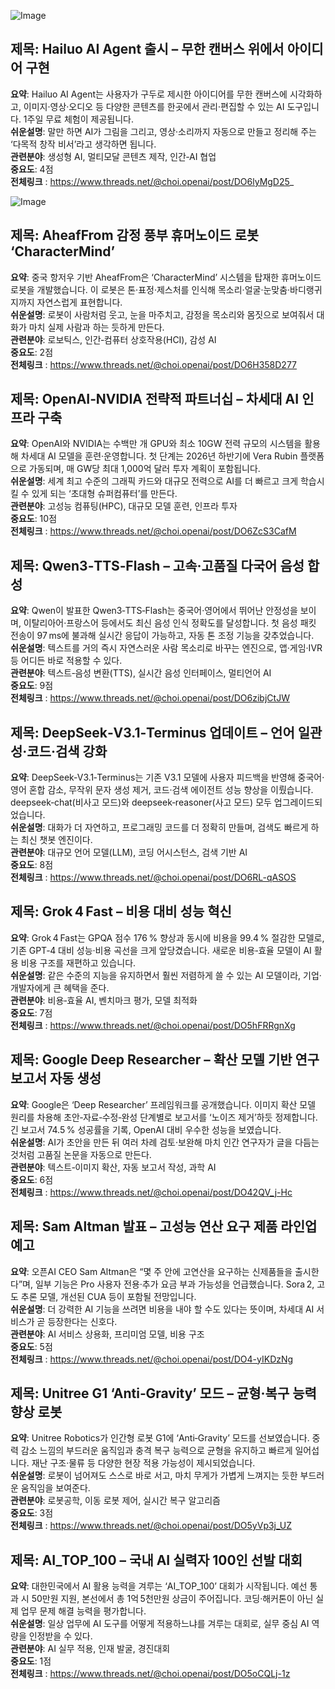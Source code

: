![Image](https://scontent-iad3-2.cdninstagram.com/v/t51.71878-15/551836723_828397109541995_6564297306737331243_n.jpg?stp=dst-jpg_e35_tt6&_nc_cat=100&ccb=1-7&_nc_sid=18de74&_nc_ohc=i5YlJXd6P-AQ7kNvwGTdCDL&_nc_oc=AdlI_eEpX4mQvdC_oz4jKH2SQlZh1GZolIhFFCGK3j-aLtxPCh8YScR97MEnKH3MpYA&_nc_zt=23&_nc_ht=scontent-iad3-2.cdninstagram.com&edm=ACx9VUEEAAAA&_nc_gid=ZOmA-pd7cOSu9DSH6rrVNg&oh=00_AfYXUFAHEo0cHQVpq3fLSXNf1CcHia8OZcJHEGaWfAj7RA&oe=68D78712)

## 제목: Hailuo AI Agent 출시 – 무한 캔버스 위에서 아이디어 구현
**요약**: Hailuo AI Agent는 사용자가 구두로 제시한 아이디어를 무한 캔버스에 시각화하고, 이미지·영상·오디오 등 다양한 콘텐츠를 한곳에서 관리·편집할 수 있는 AI 도구입니다. 1주일 무료 체험이 제공됩니다.  
**쉬운설명**: 말만 하면 AI가 그림을 그리고, 영상·소리까지 자동으로 만들고 정리해 주는 ‘다목적 창작 비서’라고 생각하면 됩니다.  
**관련분야**: 생성형 AI, 멀티모달 콘텐츠 제작, 인간‑AI 협업  
**중요도**: 4점  
**전체링크** : https://www.threads.net/@choi.openai/post/DO6lyMgD25_

![Image](https://scontent-iad3-2.cdninstagram.com/v/t51.71878-15/553349107_1125310255716446_8308218144818489700_n.jpg?stp=dst-jpg_e35_tt6&_nc_cat=100&ccb=1-7&_nc_sid=18de74&_nc_ohc=lfm1zzwSMBMQ7kNvwHV1EO6&_nc_oc=Adlzd9TIjG9RM5C3lq2T35xb9nCIwADu6mdelWuWBLZj9pDiLtJDiwF5zO5OgG6mTwg&_nc_zt=23&_nc_ht=scontent-iad3-2.cdninstagram.com&edm=ACx9VUEEAAAA&_nc_gid=ZOmA-pd7cOSu9DSH6rrVNg&oh=00_Afag1-fDO_DXJNI8u6Ric_uzXTXJSZoawPWasQlwYtl2aw&oe=68D77E73)

## 제목: AheafFrom 감정 풍부 휴머노이드 로봇 ‘CharacterMind’
**요약**: 중국 항저우 기반 AheafFrom은 ‘CharacterMind’ 시스템을 탑재한 휴머노이드 로봇을 개발했습니다. 이 로봇은 톤·표정·제스처를 인식해 목소리·얼굴·눈맞춤·바디랭귀지까지 자연스럽게 표현합니다.  
**쉬운설명**: 로봇이 사람처럼 웃고, 눈을 마주치고, 감정을 목소리와 몸짓으로 보여줘서 대화가 마치 실제 사람과 하는 듯하게 만든다.  
**관련분야**: 로보틱스, 인간‑컴퓨터 상호작용(HCI), 감성 AI  
**중요도**: 2점  
**전체링크** : https://www.threads.net/@choi.openai/post/DO6H358D277

## 제목: OpenAI‑NVIDIA 전략적 파트너십 – 차세대 AI 인프라 구축
**요약**: OpenAI와 NVIDIA는 수백만 개 GPU와 최소 10GW 전력 규모의 시스템을 활용해 차세대 AI 모델을 훈련·운영합니다. 첫 단계는 2026년 하반기에 Vera Rubin 플랫폼으로 가동되며, 매 GW당 최대 1,000억 달러 투자 계획이 포함됩니다.  
**쉬운설명**: 세계 최고 수준의 그래픽 카드와 대규모 전력으로 AI를 더 빠르고 크게 학습시킬 수 있게 되는 ‘초대형 슈퍼컴퓨터’를 만든다.  
**관련분야**: 고성능 컴퓨팅(HPC), 대규모 모델 훈련, 인프라 투자  
**중요도**: 10점  
**전체링크** : https://www.threads.net/@choi.openai/post/DO6ZcS3CafM

## 제목: Qwen3‑TTS‑Flash – 고속·고품질 다국어 음성 합성
**요약**: Qwen이 발표한 Qwen3‑TTS‑Flash는 중국어·영어에서 뛰어난 안정성을 보이며, 이탈리아어·프랑스어 등에서도 최신 음성 인식 정확도를 달성합니다. 첫 음성 패킷 전송이 97 ms에 불과해 실시간 응답이 가능하고, 자동 톤 조정 기능을 갖추었습니다.  
**쉬운설명**: 텍스트를 거의 즉시 자연스러운 사람 목소리로 바꾸는 엔진으로, 앱·게임·IVR 등 어디든 바로 적용할 수 있다.  
**관련분야**: 텍스트‑음성 변환(TTS), 실시간 음성 인터페이스, 멀티언어 AI  
**중요도**: 9점  
**전체링크** : https://www.threads.net/@choi.openai/post/DO6zibjCtJW

## 제목: DeepSeek‑V3.1‑Terminus 업데이트 – 언어 일관성·코드·검색 강화
**요약**: DeepSeek‑V3.1‑Terminus는 기존 V3.1 모델에 사용자 피드백을 반영해 중국어·영어 혼합 감소, 무작위 문자 생성 제거, 코드·검색 에이전트 성능 향상을 이뤘습니다. deepseek‑chat(비사고 모드)와 deepseek‑reasoner(사고 모드) 모두 업그레이드되었습니다.  
**쉬운설명**: 대화가 더 자연하고, 프로그래밍 코드를 더 정확히 만들며, 검색도 빠르게 하는 최신 챗봇 엔진이다.  
**관련분야**: 대규모 언어 모델(LLM), 코딩 어시스턴스, 검색 기반 AI  
**중요도**: 8점  
**전체링크** : https://www.threads.net/@choi.openai/post/DO6RL-qASOS

## 제목: Grok 4 Fast – 비용 대비 성능 혁신
**요약**: Grok 4 Fast는 GPQA 점수 176 % 향상과 동시에 비용을 99.4 % 절감한 모델로, 기존 GPT‑4 대비 성능·비용 곡선을 크게 앞당겼습니다. 새로운 비용‑효율 모델이 AI 활용 비용 구조를 재편하고 있습니다.  
**쉬운설명**: 같은 수준의 지능을 유지하면서 훨씬 저렴하게 쓸 수 있는 AI 모델이라, 기업·개발자에게 큰 혜택을 준다.  
**관련분야**: 비용‑효율 AI, 벤치마크 평가, 모델 최적화  
**중요도**: 7점  
**전체링크** : https://www.threads.net/@choi.openai/post/DO5hFRRgnXg

## 제목: Google Deep Researcher – 확산 모델 기반 연구 보고서 자동 생성
**요약**: Google은 ‘Deep Researcher’ 프레임워크를 공개했습니다. 이미지 확산 모델 원리를 차용해 초안‑자료‑수정‑완성 단계별로 보고서를 ‘노이즈 제거’하듯 정제합니다. 긴 보고서 74.5 % 성공률을 기록, OpenAI 대비 우수한 성능을 보였습니다.  
**쉬운설명**: AI가 초안을 만든 뒤 여러 차례 검토·보완해 마치 인간 연구자가 글을 다듬는 것처럼 고품질 논문을 자동으로 만든다.  
**관련분야**: 텍스트‑이미지 확산, 자동 보고서 작성, 과학 AI  
**중요도**: 6점  
**전체링크** : https://www.threads.net/@choi.openai/post/DO42QV_j-Hc

## 제목: Sam Altman 발표 – 고성능 연산 요구 제품 라인업 예고
**요약**: 오픈AI CEO Sam Altman은 “몇 주 안에 고연산을 요구하는 신제품들을 출시한다”며, 일부 기능은 Pro 사용자 전용·추가 요금 부과 가능성을 언급했습니다. Sora 2, 고도 추론 모델, 개선된 CUA 등이 포함될 전망입니다.  
**쉬운설명**: 더 강력한 AI 기능을 쓰려면 비용을 내야 할 수도 있다는 뜻이며, 차세대 AI 서비스가 곧 등장한다는 신호다.  
**관련분야**: AI 서비스 상용화, 프리미엄 모델, 비용 구조  
**중요도**: 5점  
**전체링크** : https://www.threads.net/@choi.openai/post/DO4-yIKDzNg

## 제목: Unitree G1 ‘Anti‑Gravity’ 모드 – 균형·복구 능력 향상 로봇
**요약**: Unitree Robotics가 인간형 로봇 G1에 ‘Anti‑Gravity’ 모드를 선보였습니다. 중력 감소 느낌의 부드러운 움직임과 충격 복구 능력으로 균형을 유지하고 빠르게 일어섭니다. 재난 구조·물류 등 다양한 현장 적용 가능성이 제시되었습니다.  
**쉬운설명**: 로봇이 넘어져도 스스로 바로 서고, 마치 무게가 가볍게 느껴지는 듯한 부드러운 움직임을 보여준다.  
**관련분야**: 로봇공학, 이동 로봇 제어, 실시간 복구 알고리즘  
**중요도**: 3점  
**전체링크** : https://www.threads.net/@choi.openai/post/DO5yVp3j_UZ

## 제목: AI_TOP_100 – 국내 AI 실력자 100인 선발 대회
**요약**: 대한민국에서 AI 활용 능력을 겨루는 ‘AI_TOP_100’ 대회가 시작됩니다. 예선 통과 시 50만원 지원, 본선에서 총 1억 5천만원 상금이 주어집니다. 코딩·해커톤이 아닌 실제 업무 문제 해결 능력을 평가합니다.  
**쉬운설명**: 일상 업무에 AI 도구를 어떻게 적용하느냐를 겨루는 대회로, 실무 중심 AI 역량을 인정받을 수 있다.  
**관련분야**: AI 실무 적용, 인재 발굴, 경진대회  
**중요도**: 1점  
**전체링크** : https://www.threads.net/@choi.openai/post/DO5oCQLj-1z